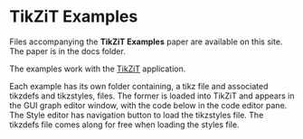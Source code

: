 # TikZiT Examples

Files accompanying the **TikZiT Examples** paper are available on this site. The paper is in the docs folder.

The examples work with the [TikZiT](https://tikzit.github.io/) application. 

Each example has its own folder containing, a tikz file and associated tikzdefs and tikzstyles, files. The former is loaded into TikZiT and appears in the GUI graph editor window, with the code below in the code editor pane. The Style editor has navigation button to load the tikzstyles file. The tikzdefs file comes along for free when loading the styles file.